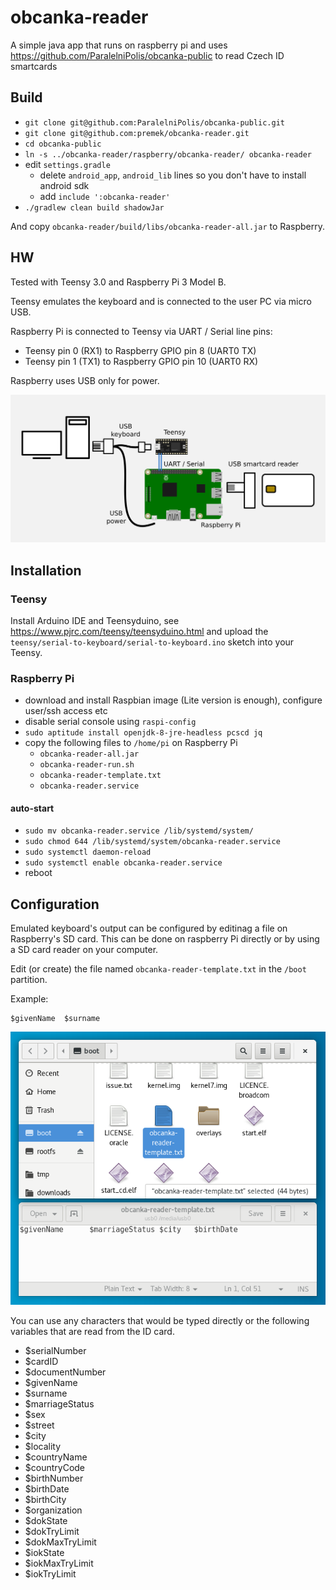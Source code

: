 # obcanka-reader

A simple java app that runs on raspberry pi and uses https://github.com/ParalelniPolis/obcanka-public to read Czech ID smartcards


## Build
- `git clone git@github.com:ParalelniPolis/obcanka-public.git`
- `git clone git@github.com:premek/obcanka-reader.git`
- `cd obcanka-public`
- `ln -s ../obcanka-reader/raspberry/obcanka-reader/ obcanka-reader`
- edit `settings.gradle`
  - delete `android_app`, `android_lib` lines so you don't have to install android sdk
  - add `include ':obcanka-reader'`
- `./gradlew clean build shadowJar`

And copy `obcanka-reader/build/libs/obcanka-reader-all.jar` to Raspberry.

## HW
Tested with Teensy 3.0 and Raspberry Pi 3 Model B.

Teensy emulates the keyboard and is connected to the user PC via micro USB.

Raspberry Pi is connected to Teensy via UART / Serial line pins: 
 - Teensy pin 0 (RX1) to Raspberry GPIO pin 8 (UART0 TX)
 - Teensy pin 1 (TX1) to Raspberry GPIO pin 10 (UART0 RX)

Raspberry uses USB only for power.


![hw connection](resources/hw.png)


## Installation

### Teensy
Install Arduino IDE and Teensyduino, see https://www.pjrc.com/teensy/teensyduino.html and upload the `teensy/serial-to-keyboard/serial-to-keyboard.ino` sketch into your Teensy.

### Raspberry Pi
- download and install Raspbian image (Lite version is enough), configure user/ssh access etc
- disable serial console using `raspi-config`
- `sudo aptitude install openjdk-8-jre-headless pcscd jq`
- copy the following files to `/home/pi` on Raspberry Pi
  - `obcanka-reader-all.jar`
  - `obcanka-reader-run.sh`
  - `obcanka-reader-template.txt`
  - `obcanka-reader.service`

#### auto-start
- `sudo mv obcanka-reader.service /lib/systemd/system/`
- `sudo chmod 644 /lib/systemd/system/obcanka-reader.service`
- `sudo systemctl daemon-reload`
- `sudo systemctl enable obcanka-reader.service`
- reboot

## Configuration
Emulated keyboard's output can be configured by editinag a file on Raspberry's SD card. This can be done on raspberry Pi directly or by using a SD card reader on your computer.
 
Edit (or create) the file named `obcanka-reader-template.txt` in the `/boot` partition.

Example:
```
$givenName	$surname
```

![hw connection](resources/config.png)

You can use any characters that would be typed directly or the following variables that are read from the ID card.

- $serialNumber
- $cardID
- $documentNumber
- $givenName
- $surname
- $marriageStatus
- $sex
- $street
- $city
- $locality
- $countryName
- $countryCode
- $birthNumber
- $birthDate
- $birthCity
- $organization
- $dokState
- $dokTryLimit
- $dokMaxTryLimit
- $iokState
- $iokMaxTryLimit
- $iokTryLimit



